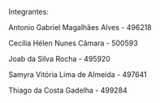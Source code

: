 Integrantes:

Antonio Gabriel Magalhães Alves - 496218

Cecília Hélen Nunes Câmara - 500593

Joab da Silva Rocha - 495920

Samyra Vitória Lima de Almeida - 497641

Thiago da Costa Gadelha - 499284
